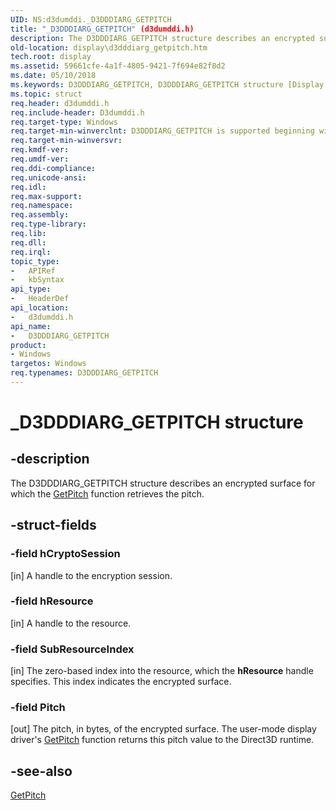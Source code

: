 ```yaml
---
UID: NS:d3dumddi._D3DDDIARG_GETPITCH
title: "_D3DDDIARG_GETPITCH" (d3dumddi.h)
description: The D3DDDIARG_GETPITCH structure describes an encrypted surface for which the GetPitch function retrieves the pitch.
old-location: display\d3dddiarg_getpitch.htm
tech.root: display
ms.assetid: 59661cfe-4a1f-4805-9421-7f694e82f8d2
ms.date: 05/10/2018
ms.keywords: D3DDDIARG_GETPITCH, D3DDDIARG_GETPITCH structure [Display Devices], UMDisplayDriver_param_Structs_02e95329-8eba-41a3-ae4e-d8830b47ada6.xml, _D3DDDIARG_GETPITCH, d3dumddi/D3DDDIARG_GETPITCH, display.d3dddiarg_getpitch
ms.topic: struct
req.header: d3dumddi.h
req.include-header: D3dumddi.h
req.target-type: Windows
req.target-min-winverclnt: D3DDDIARG_GETPITCH is supported beginning with the Windows 7 operating system.
req.target-min-winversvr: 
req.kmdf-ver: 
req.umdf-ver: 
req.ddi-compliance: 
req.unicode-ansi: 
req.idl: 
req.max-support: 
req.namespace: 
req.assembly: 
req.type-library: 
req.lib: 
req.dll: 
req.irql: 
topic_type:
-	APIRef
-	kbSyntax
api_type:
-	HeaderDef
api_location:
-	d3dumddi.h
api_name:
-	D3DDDIARG_GETPITCH
product:
- Windows
targetos: Windows
req.typenames: D3DDDIARG_GETPITCH
---
```


# _D3DDDIARG_GETPITCH structure


## -description


The D3DDDIARG_GETPITCH structure describes an encrypted surface for which the <a href="https://msdn.microsoft.com/1a5721a3-c03f-4827-9626-c9b6af5059a1">GetPitch</a> function retrieves the pitch. 


## -struct-fields




### -field hCryptoSession

[in] A handle to the encryption session. 


### -field hResource

[in] A handle to the resource. 


### -field SubResourceIndex

[in] The zero-based index into the resource, which the <b>hResource</b> handle specifies. This index indicates the encrypted surface.


### -field Pitch

[out] The pitch, in bytes, of the encrypted surface. The user-mode display driver's <a href="https://msdn.microsoft.com/1a5721a3-c03f-4827-9626-c9b6af5059a1">GetPitch</a> function returns this pitch value to the Direct3D runtime. 


## -see-also




<a href="https://msdn.microsoft.com/1a5721a3-c03f-4827-9626-c9b6af5059a1">GetPitch</a>
 

 

